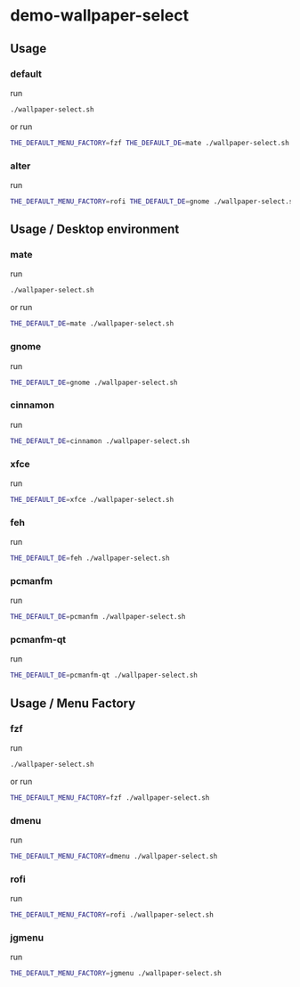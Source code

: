 

# demo-wallpaper-select


## Usage


### default

run

``` sh
./wallpaper-select.sh
```

or run

``` sh
THE_DEFAULT_MENU_FACTORY=fzf THE_DEFAULT_DE=mate ./wallpaper-select.sh
```

### alter

run

``` sh
THE_DEFAULT_MENU_FACTORY=rofi THE_DEFAULT_DE=gnome ./wallpaper-select.sh
```


## Usage / Desktop environment

### mate

run

``` sh
./wallpaper-select.sh
```

or run

``` sh
THE_DEFAULT_DE=mate ./wallpaper-select.sh
```


### gnome

run

``` sh
THE_DEFAULT_DE=gnome ./wallpaper-select.sh
```


### cinnamon

run

``` sh
THE_DEFAULT_DE=cinnamon ./wallpaper-select.sh
```


### xfce

run

``` sh
THE_DEFAULT_DE=xfce ./wallpaper-select.sh
```


### feh

run

``` sh
THE_DEFAULT_DE=feh ./wallpaper-select.sh
```

### pcmanfm

run

``` sh
THE_DEFAULT_DE=pcmanfm ./wallpaper-select.sh
```


### pcmanfm-qt

run

``` sh
THE_DEFAULT_DE=pcmanfm-qt ./wallpaper-select.sh
```


## Usage / Menu Factory


### fzf

run

``` sh
./wallpaper-select.sh
```

or run

``` sh
THE_DEFAULT_MENU_FACTORY=fzf ./wallpaper-select.sh
```

### dmenu

run

``` sh
THE_DEFAULT_MENU_FACTORY=dmenu ./wallpaper-select.sh
```

### rofi

run

``` sh
THE_DEFAULT_MENU_FACTORY=rofi ./wallpaper-select.sh
```

### jgmenu

run

``` sh
THE_DEFAULT_MENU_FACTORY=jgmenu ./wallpaper-select.sh
```
